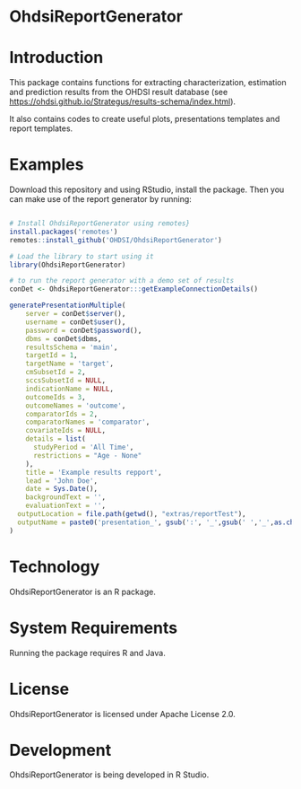 # OhdsiReportGenerator

# Introduction

This package contains functions for extracting characterization, estimation and prediction results from the OHDSI result database (see <https://ohdsi.github.io/Strategus/results-schema/index.html>).

It also contains codes to create useful plots, presentations templates and report templates.

# Examples

Download this repository and using RStudio, install the package. Then you can make use of the report generator by running:

``` r

# Install OhdsiReportGenerator using remotes}
install.packages('remotes')
remotes::install_github('OHDSI/OhdsiReportGenerator')

# Load the library to start using it
library(OhdsiReportGenerator)

# to run the report generator with a demo set of results
conDet <- OhdsiReportGenerator:::getExampleConnectionDetails()

generatePresentationMultiple(
    server = conDet$server(),
    username = conDet$user(),
    password = conDet$password(),
    dbms = conDet$dbms,
    resultsSchema = 'main',
    targetId = 1,
    targetName = 'target',
    cmSubsetId = 2,
    sccsSubsetId = NULL,
    indicationName = NULL,
    outcomeIds = 3,
    outcomeNames = 'outcome',
    comparatorIds = 2,
    comparatorNames = 'comparator',
    covariateIds = NULL,
    details = list(
      studyPeriod = 'All Time',
      restrictions = "Age - None"
    ),
    title = 'Example results repport',
    lead = 'John Doe',
    date = Sys.Date(),
    backgroundText = '',
    evaluationText = '',
  outputLocation = file.path(getwd(), "extras/reportTest"),
  outputName = paste0('presentation_', gsub(':', '_',gsub(' ','_',as.character(date()))),'.html')
)
```

# Technology

OhdsiReportGenerator is an R package.

# System Requirements

Running the package requires R and Java.

# License

OhdsiReportGenerator is licensed under Apache License 2.0.

# Development

OhdsiReportGenerator is being developed in R Studio.
